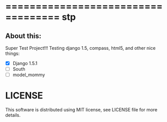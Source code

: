 ===================================
stp
===================================

About this:
-----------------------------------

Super Test Project!!! Testing django 1.5, compass, html5, and other nice things:

- [x] Django 1.5.1
- [ ] South
- [ ] model_mommy

LICENSE
=============
This software is distributed using MIT license, see LICENSE file for more details.
